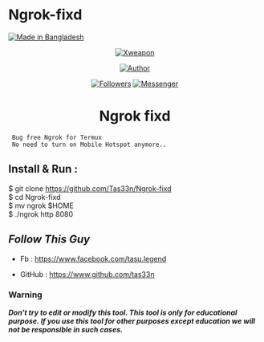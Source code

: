 # Ngrok-fixd
<p align="left">

<a href="#"><img title="Made in Bangladesh" src="https://img.shields.io/badge/MADE%20IN-BANGLADESH-green?colorA=%23ff0000&colorB=%23017e40&style=for-the-badge"></a>

</p>

<p align="center">
<a href="#"><img title="Xweapon" src="https://steemitimages.com/p/3W72119s5BjWMGm4Xa2MvD5AT2bJsSA8F9WeC71v1s1fKfGkK9mMKuc3LcvF4KigbWg9UsrpEPG8XHMz9DbGRTMD8uMJTmBVkorCWvqNerGrjXQrNzkGKG?format=match&mode=fit&width=640" class="center"></a>

<p align="center">
<p align="center">
<a href="https://github.com/tas33n"><img title="Author" src="https://img.shields.io/badge/Author-Tas33n-0213ab.svg?style=for-the-badge&logo=github"></a>
</p>
<p align="center">
<a href="https://github.com/tas33n/followers"><img title="Followers" src="https://img.shields.io/github/followers/tas33n?color=red&style=flat-square"></a>
<a href="https://m.me/tasu.legend"><img title="Messenger" src="https://img.shields.io/badge/Chat-Messenger-blue?style=flat-square&logo=messenger"></a>
</p>
<h1 align="center">Ngrok fixd</h1>
<p align="center">

     Bug free Ngrok for Termux 
     No need to turn on Mobile Hotspot anymore..

</p>

## Install & Run :
$ git clone https://github.com/Tas33n/Ngrok-fixd
<br>
$ cd Ngrok-fixd
<BR>
$ mv ngrok $HOME
 <br>
$ ./ngrok http 8080

## ***Follow This Guy***

* Fb     :  https://www.facebook.com/tasu.legend

* GitHub : https://www.github.com/tas33n

### Warning

***Don't try to edit or modify this tool. This tool is only for educational purpose. If you use this tool for other purposes except education we will not be responsible in such cases.***

